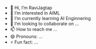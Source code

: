- 👋 Hi, I’m RaviJagtap 
- 👀 I’m interested in AIML
- 🌱 I’m currently learning AI Enginnering
- 💞️ I’m looking to collaborate on ...
- 📫 How to reach me ...
- 😄 Pronouns: ...
- ⚡ Fun fact: ...

<!---
RaviJagtap2019/RaviJagtap2019 is a ✨ special ✨ repository because its `README.md` (this file) appears on your GitHub profile.
You can click the Preview link to take a look at your changes.
--->
